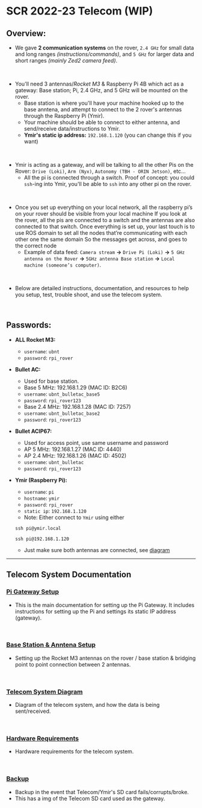 # SCR 2022-23 Telecom (WIP)
## Overview:
- We gave **2 communication systems** on the rover, ``2.4 GHz`` for small data and long ranges *(instructions/commands)*, and ``5 GHz`` for larger data and short ranges *(mainly Zed2 camera feed)*.
<br/>

- You'll need 3 antennas/*Rocket M3* & Raspberry Pi 4B which act as a gateway: Base station; Pi, 2.4 GHz, and 5 GHz will be mounted on the rover.
    + Base station is where you'll have your machine hooked up to the base anntena, and attempt to connect to the 2 rover's antennas through the Raspberry Pi (Ymir).
    + Your machine should be able to connect to either antenna, and send/receive data/instructions to Ymir.
    + **Ymir's static ip address:** `192.168.1.120` (you can change this if you want)
<br/>

- Ymir is acting as a gateway, and will be talking to all the other Pis on the Rover: `Drive (Loki)`, `Arm (Nyx)`, `Autonomy (TBH - ORIN Jetson)`, etc...
    + All the pi is connected through a switch. Proof of concept: you could `ssh`-ing into Ymir, you'll be able to `ssh` into any other pi on the rover.
<br/>

- Once you set up everything on your local network, all the raspberry pi’s on your rover should be visible from your local machine If you look at the rover, all the pis are connected to a switch and the antennas are also connected to that switch. Once everything is set up, your last touch is to use ROS domain to set all the nodes that’re communicating with each other one the same domain So the messages get across, and goes to the correct node
    + Example of data feed: `Camera stream` **→** `Drive Pi (Loki)` **→** `5 GHz antenna on the Rover` **→** `5GHz antenna Base station` **→** `Local machine (someone’s computer)`.
<br/>

- Below are detailed instructions, documentation, and resources to help you setup, test, trouble shoot, and use the telecom system.
<br/>

## Passwords:
- **ALL Rocket M3:** 
    + `username`: `ubnt`
    + `password`: `rpi_rover`

- **Bullet AC:**
    + Used for base station. 
    + Base 5 MHz: 192.168.1.29 (MAC ID: B2C6)
    + `username`: `ubnt_bulletac_base5`
    + `password`: `rpi_rover123`
    + Base 2.4 MHz: 192.168.1.28 (MAC ID: 7257)
    + `username`: `ubnt_bulletac_base2`
    + `password`: `rpi_rover123`

- **Bullet ACIP67:**
    + Used for access point, use same username and password
    + AP 5 MHz: 192.168.1.27 (MAC ID: 4440)
    + AP 2.4 MHz: 192.168.1.26 (MAC ID: 4502)
    + `username`: `ubnt_bulletac`
    + `password`: `rpi_rover123`

- **Ymir (Raspberry Pi):**
    + `username`: `pi`
    + `hostname`: `ymir`
    + `password`: `rpi_rover`
    + `static ip`: `192.168.1.120`
    + Note: Either connect to `Ymir` using either
    ```
    ssh pi@ymir.local
    ``` 
    ```
    ssh pi@192.168.1.120
    ```
    + Just make sure both antennas are connected, see [diagram](doc/Diagram.md)


---------------------
## Telecom System Documentation
### [Pi Gateway Setup](doc/Pi_Gateway_Setup.md)
- This is the main documentation for setting up the Pi Gateway. It includes instructions for setting up the Pi and settings its static IP address (gateway).
<br/>

### [Base Station & Anntena Setup](doc/BaseStation_Antenna_Setup.md)
- Setting up the Rocket M3 antennas on the rover / base station & bridging point to point connection between 2 antennas.
<br/>

### [Telecom System Diagram](doc/Diagram.md)
- Diagram of the telecom system, and how the data is being sent/received.
<br/>

### [Hardware Requirements](doc/Hardware.md)
- Hardware requirements for the telecom system.
<br/>

### [Backup](backup/backup_data.md)
- Backup in the event that Telecom/Ymir's SD card fails/corrupts/broke.
- This has a img of the Telecom SD card used as the gateway.
